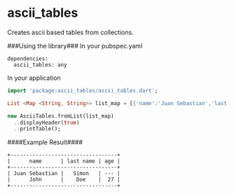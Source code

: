 ascii_tables
============

Creates ascii based tables from collections.


###Using the library###
In your pubspec.yaml

    dependencies:
      ascii_tables: any

In your application

```dart
import 'package:ascii_tables/ascii_tables.dart';

List <Map <String, String>> list_map = [{'name':'Juan Sebastian','last name':'Simon'},{'name':'John','last name':'Doe','age': '27'}];

new AsciiTables.fromList(list_map)
  ..displayHeader(true)
  ..printTable();  
```


####Example Result####
```plain
+----------------------------------+
|      name      | last name | age |
+----------------------------------+
| Juan Sebastian |   Simon   | --- |
|      John      |    Doe    |  27 |
+----------------------------------+
```

